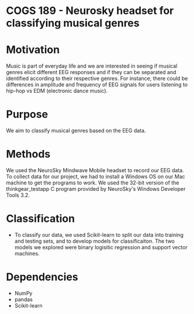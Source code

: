 # COGS 189 - Neurosky headset for classifying musical genres

# Motivation
Music is part of everyday life and we are interested in seeing if musical genres elicit different EEG responses and if they can be separated and identified according to their respective genres. For instance, there could be differences in amplitude and frequency of EEG signals for users listening to hip-hop vs EDM (electronic dance music).

# Purpose
We aim to classify musical genres based on the EEG data.

# Methods
We used the NeuroSky Mindwave Mobile headset to record our EEG data. To collect data for our project, we had to install a Windows OS on our Mac machine to get the programs to work. We used the 32-bit version of the thinkgear_testapp C program provided by NeuroSky's Windows Developer Tools 3.2.

# Classification
- To classify our data, we used Scikit-learn to split our data into training and testing sets, and to develop models for classificaiton. The two models we explored were binary logisitic regression and support vector machines.

# Dependencies
- NumPy
- pandas
- Scikit-learn
